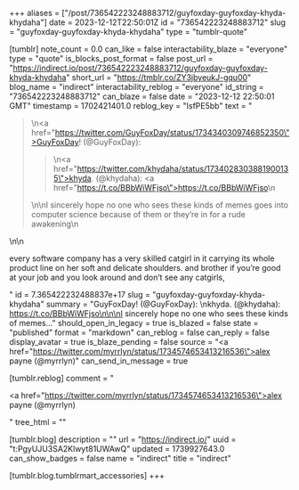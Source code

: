 +++
aliases = ["/post/736542223248883712/guyfoxday-guyfoxday-khyda-khydaha"]
date = 2023-12-12T22:50:01Z
id = "736542223248883712"
slug = "guyfoxday-guyfoxday-khyda-khydaha"
type = "tumblr-quote"

[tumblr]
note_count = 0.0
can_like = false
interactability_blaze = "everyone"
type = "quote"
is_blocks_post_format = false
post_url = "https://indirect.io/post/736542223248883712/guyfoxday-guyfoxday-khyda-khydaha"
short_url = "https://tmblr.co/ZY3jbyeukJ-gqu00"
blog_name = "indirect"
interactability_reblog = "everyone"
id_string = "736542223248883712"
can_blaze = false
date = "2023-12-12 22:50:01 GMT"
timestamp = 1702421401.0
reblog_key = "IsfPE5bb"
text = "<blockquote><p>\n<a href=\"https://twitter.com/GuyFoxDay/status/1734340309746852350\">GuyFoxDay! (@GuyFoxDay)</a>: </p><blockquote><p>\n<a href=\"https://twitter.com/khydaha/status/1734028303881900135\">khyda. (@khydaha)</a>: <a href=\"https://t.co/BBbWiWFjso\">https://t.co/BBbWiWFjso</a>\n</p></blockquote>\n\nI sincerely hope no one who sees these kinds of memes goes into computer science because of them or they&rsquo;re in for a rude awakening\n</blockquote>\n\n<p>every software company has a very skilled catgirl in it carrying its whole product line on her soft and delicate shoulders. and brother if you’re good at your job and you look around and don’t see any catgirls,</p>"
id = 7.365422232488837e+17
slug = "guyfoxday-guyfoxday-khyda-khydaha"
summary = "GuyFoxDay! (@GuyFoxDay):  \nkhyda. (@khydaha): https://t.co/BBbWiWFjso\n\n\nI sincerely hope no one who sees these kinds of memes..."
should_open_in_legacy = true
is_blazed = false
state = "published"
format = "markdown"
can_reblog = false
can_reply = false
display_avatar = true
is_blaze_pending = false
source = "<a href=\"https://twitter.com/myrrlyn/status/1734574653413216536\">alex payne (@myrrlyn)</a>"
can_send_in_message = true

[tumblr.reblog]
comment = "<p><a href=\"https://twitter.com/myrrlyn/status/1734574653413216536\">alex payne (@myrrlyn)</a></p>"
tree_html = ""

[tumblr.blog]
description = ""
url = "https://indirect.io/"
uuid = "t:PgyUJU3SA2Klwyt81UWAwQ"
updated = 1739927643.0
can_show_badges = false
name = "indirect"
title = "indirect"

[tumblr.blog.tumblrmart_accessories]
+++
